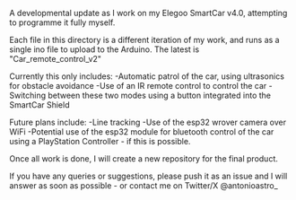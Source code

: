 A developmental update as I work on my Elegoo SmartCar v4.0, attempting to programme it fully myself. 

Each file in this directory is a different iteration of my work, and runs as a single ino file to upload to the Arduino. The latest is "Car_remote_control_v2"

Currently this only includes:
-Automatic patrol of the car, using ultrasonics for obstacle avoidance
-Use of an IR remote control to control the car
-Switching between these two modes using a button integrated into the SmartCar Shield

Future plans include:
-Line tracking
-Use of the esp32 wrover camera over WiFi
-Potential use of the esp32 module for bluetooth control of the car using a PlayStation Controller - if this is possible.

Once all work is done, I will create a new repository for the final product.

If you have any queries or suggestions, please push it as an issue and I will answer as soon as possible - or contact me on Twitter/X @antonioastro_
